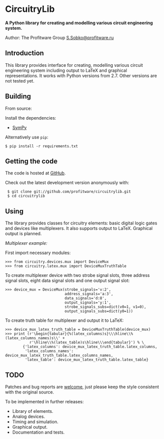 # CircuitryLib

**A Python library for creating and modelling various сircuit engineering system.**

Author: The Profitware Group <S.Sobko@profitware.ru>

## Introduction

This library provides interface for creating, modelling various сircuit engineering system including output to LaTeX and graphical representations. It works with Python versions from 2.7. Other versions are not tested yet.

## Building

From source:

Install the dependencies:

- [SymPy](http://sympy.org/)

Alternatively use `pip`:

    $ pip install -r requirements.txt

## Getting the code

The code is hosted at [GitHub](https://github.com/profitware/circuitrylib).

Check out the latest development version anonymously with:

```
 $ git clone git://github.com/profitware/circuitrylib.git
 $ cd circuitrylib
```

## Using

The library provides classes for circuitry elements: basic digital logic gates and devices like multiplexers. It also supports output to LaTeX. Graphical output is planned.

*Multiplexer example:*

First import necessary modules:
```
>>> from circuitry.devices.mux import DeviceMux
>>> from circuitry.latex.mux import DeviceMuxTruthTable
```

To create multiplexer device with two strobe signal slots, three address signal slots, eight data signal slots and one output signal slot:
```
>>> device_mux = DeviceMux(strobe_signals='v:2',
                           address_signals='a:3',
                           data_signals='d:8',
                           output_signals='y:1',
                           strobe_signals_subs=dict(v0=1, v1=0),
                           output_signals_subs=dict(y0=1))
```

To create truth table for multiplexer and output it to LaTeX:
```
>>> device_mux_latex_truth_table = DeviceMuxTruthTable(device_mux)
>>> print (r'\begin{tabular}{%(latex_columns)s}\\\hline\\%(latex_columns_names)s\\' +
           r'\hline\\%(latex_table)s\hline\\\end{tabular}') % \
        {'latex_columns': device_mux_latex_truth_table.latex_columns,
         'latex_columns_names': device_mux_latex_truth_table.latex_columns_names,
         'latex_table': device_mux_latex_truth_table.latex_table}
```

## TODO

Patches and bug reports are [welcome](https://github.com/profitware/circuitrylib/issues/new), just please keep the style consistent with the original source.

To be implemented in further releases:

* Library of elements.
* Analog devices.
* Timing and simulation.
* Graphical output.
* Documentation and tests.